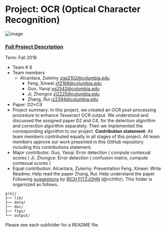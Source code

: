 # Project: OCR (Optical Character Recognition) 

![image](figs/intro.png)

### [Full Project Description](doc/project4_desc.md)

Term: Fall 2018

+ Team # 6
+ Team members
	+  Alcantara, Zuleimy zga2102@columbia.edu
        +  Feng, Xinwei  xf2168@columbia.edu
        +  Guo, Yaoqi  yg2542@columbia.edu
        +  Ji, Zhongce  zj2225@columbia.edu
        +  Zhang, Rui  rz2394@columbia.edu
+ Paper: D2+C4
+ Project summary: In this project, we created an OCR post-processing procedure to enhance Tesseract OCR output. We understood and discussed the assigned paper D2 and C4, for the detection algorithm and correction algorithm separately. Then we implemented the corresponding algorithm to our project.
**Contribution statement**: All team members contributed equally in all stages of this project. All team members approve our work presented in this GitHub repository including this contributions statement.
+ Major contributor: 
Guo, Yaoqi: Error detection ( compute contexual scores )
Ji, Zhongce: Error detection ( confusion matrix, compute contexual scores )
+ Equal contribution:
Alcantara, Zuleimy: Presentation
Feng, Xinwei: Write Readme; Help read the paper
Zhang, Rui: Help understand the paper
Following [suggestions](http://nicercode.github.io/blog/2013-04-05-projects/) by [RICH FITZJOHN](http://nicercode.github.io/about/#Team) (@richfitz). This folder is orgarnized as follows.

```
proj/
├── lib/
├── data/
├── doc/
├── figs/
└── output/
```

Please see each subfolder for a README file.
